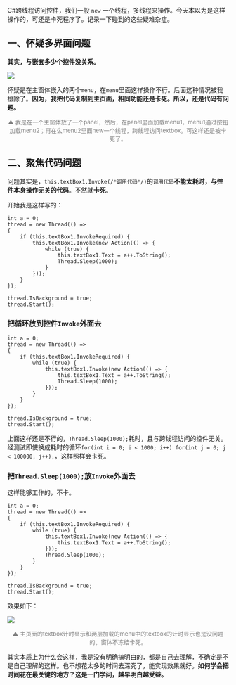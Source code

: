 C#跨线程访问控件，我们一般 `new` 一个线程，多线程来操作。今天本以为是这样操作的，可还是卡死程序了。记录一下碰到的这些疑难杂症。

<!--more-->

## 一、怀疑多界面问题

**其实，与嵌套多少个控件没关系。**

![](http://image.huvjie.com/201025N01_img01.gif)

怀疑是在主窗体嵌入的两个`menu`，在`menu`里面这样操作不行。后面这种情况被我排除了。**因为，我把代码复制到主页面，相同功能还是卡死。所以，还是代码有问题。**

<div style="font-size:13px;color:gray;text-align:center">▲ 我是在一个主窗体放了一个panel，然后，在panel里面加载menu1，menu1通过按钮加载menu2；再在么menu2里面new一个线程，跨线程访问textbox。可这样还是被卡死了。</div>

## 二、聚焦代码问题

问题其实是，`this.textBox1.Invoke(/*调用代码*/)`的`调用代码`**不能太耗时，与控件本身操作无关的代码**。不然就**卡死**。


开始我是这样写的：

```Csharp
int a = 0;
thread = new Thread(() =>
{
    if (this.textBox1.InvokeRequired) {
        this.textBox1.Invoke(new Action(() => {
            while (true) {
                this.textBox1.Text = a++.ToString(); 
                Thread.Sleep(1000);
            }
        }));
    }
});

thread.IsBackground = true;
thread.Start();
```
### 把循环放到控件`Invoke`外面去

```Csharp
int a = 0;
thread = new Thread(() =>
{
    if (this.textBox1.InvokeRequired) {
        while (true) {
            this.textBox1.Invoke(new Action(() => {
                this.textBox1.Text = a++.ToString();  
                Thread.Sleep(1000);
            }));
        }
    }
});

thread.IsBackground = true;
thread.Start();
```
上面这样还是不行的，`Thread.Sleep(1000);`耗时，且与跨线程访问的控件无关。经测试即使换成耗时的循环`for(int i = 0; i < 1000; i++) for(int j = 0; j < 100000; j++);`，这样照样会卡死。

### 把`Thread.Sleep(1000);`放`Invoke`外面去

这样能够工作的，不卡。

```Csharp
int a = 0;
thread = new Thread(() =>
{
    if (this.textBox1.InvokeRequired) {
        while (true) {
            this.textBox1.Invoke(new Action(() => {
                this.textBox1.Text = a++.ToString();
            }));
            Thread.Sleep(1000);
        }
    }
});

thread.IsBackground = true;
thread.Start();
```
效果如下：

![](http://image.huvjie.com/201025N01_img02.gif)

<div style="font-size:13px;color:gray;text-align:center">▲ 主页面的textbox计时显示和两层加载的menu中的textbox的计时显示也是没问题的，窗体不冻结卡死。</div>

其实本质上为什么会这样，我是没有明确搞明白的，都是自己去理解，不确定是不是自己理解的这样。也不想花太多的时间去深究了，能实现效果就好。**如何学会把时间花在最关键的地方？这是一门学问，越早明白越受益。**

